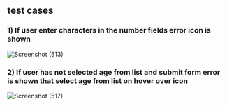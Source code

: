 ## test cases
### 1) If user enter characters in the number fields error icon is shown
![Screenshot (513)](https://github.com/Nitintembhare29/tax-calculator/assets/115885821/1b4c33d0-ee31-4d9c-a902-6655762bbc64)
### 2) If user has not selected age from list and submit form error is shown that select age from list on hover over icon
![Screenshot (517)](https://github.com/Nitintembhare29/tax-calculator/assets/115885821/daf9cddf-7b61-4a8d-9224-e3e3dab1e6b0)
